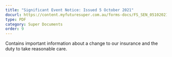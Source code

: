 ```yaml
---
title: "Significant Event Notice: Issued 5 October 2021"
docurl: https://content.myfuturesuper.com.au/forms-docs/FS_SEN_05102021.pdf
type: PDF
category: Super Documents
order: 9
---
```


Contains important information about a change to our insurance and the duty to take reasonable care.
